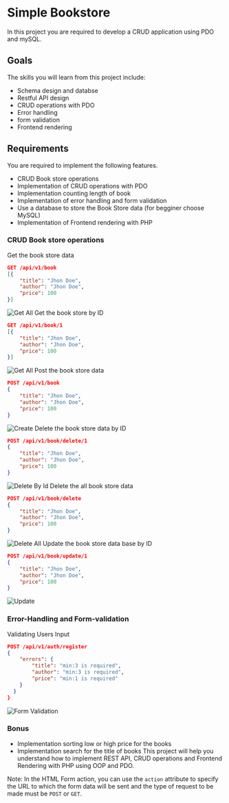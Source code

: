 # Simple Bookstore
In this project you are required to develop a CRUD application using PDO and mySQL. 
## Goals
The skills you will learn from this project include:

- Schema design and databse
- Restful API design
- CRUD operations with PDO
- Error handling
- form validation
- Frontend rendering

## Requirements
You are required to implement the following features.
- CRUD Book store operations
- Implementation of CRUD operations with PDO
- Implementation counting length of book
- Implementation of error handling and form validation
- Use a database to store the Book Store data (for begginer choose MySQL)
- Implementation of Frontend rendering with PHP
### CRUD Book store operations
Get the book store data
```json 
GET /api/v1/book
[{
    "title": "Jhon Doe",
    "author": "Jhon Doe",
    "price": 100
}]
```
![Get All](./src/public/assets/book_store_get_all.png)
Get the book store by ID
```json 
GET /api/v1/book/1
[{
    "title": "Jhon Doe",
    "author": "Jhon Doe",
    "price": 100
}]
```
![Get All](./src/public/assets/book_store_by-id.png)
Post the book store data
```json 
POST /api/v1/book
{
    "title": "Jhon Doe",
    "author": "Jhon Doe",
    "price": 100
}
```
![Create](./src/public/assets/book_store_create.png)
Delete the book store data by ID
```json 
POST /api/v1/book/delete/1
{
    "title": "Jhon Doe",
    "author": "Jhon Doe",
    "price": 100
}
```
![Delete By Id](./src/public/assets/book_store_delete_by_id.png)
Delete the all book store data
```json 
POST /api/v1/book/delete
{
    "title": "Jhon Doe",
    "author": "Jhon Doe",
    "price": 100
}
```
![Delete All](./src/public/assets/book_store_delete_all.png)
Update the book store data base by ID
```json 
POST /api/v1/book/update/1
{
    "title": "Jhon Doe",
    "author": "Jhon Doe",
    "price": 100
}
```
![Update](./src/public/assets/book_store_by-id.png)
### Error-Handling and Form-validation
Validating Users Input
```json 
POST /api/v1/auth/register
{
    "errors": {
        "title": "min:3 is required",
        "author": "min:3 is required",
        "price": "min:1 is required"
    }   
  }
}
```
![Form Validation](./src/public/assets/book_store_error_handling.png)
### Bonus
- Implementation sorting low or high price for the books
- Implementation search for the title of books
This project will help you understand how to implement REST API, CRUD operations and Frontend Rendering with PHP using OOP and PDO. 

Note: In the HTML Form action, you can use the `action` attribute to specify the URL to which the form data will be sent and the type of request to be made must be `POST` or `GET`.